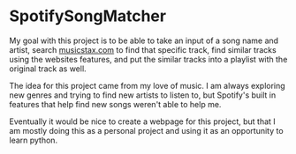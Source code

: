 # SpotifySongMatcher

My goal with this project is to be able to take an input of a song name and artist, search [musicstax.com](https://musicstax.com/) to find that specific track, find similar tracks using the websites features, and put the similar tracks into a playlist with the original track as well.

The idea for this project came from my love of music. I am always exploring new genres and trying to find new artists to listen to, but Spotify's built in features that help find new songs weren't able to help me.

Eventually it would be nice to create a webpage for this project, but that I am mostly doing this as a personal project and using it as an opportunity to learn python.
